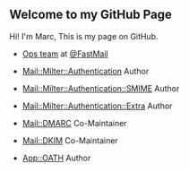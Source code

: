 ## Welcome to my GitHub Page

Hi! I'm Marc, This is my page on GitHub.

- [Ops team](https://github.com/fastmailops) at [@FastMail](https://github.com/fastmail)

- [Mail::Milter::Authentication](https://github.com/fastmail/authentication_milter) Author
- [Mail::Milter::Authentication::SMIME](https://github.com/fastmail/authentication_milter_smime) Author
- [Mail::Milter::Authentication::Extra](https://github.com/marcbradshaw/authentication_milter_extra) Author

- [Mail::DMARC](https://github.com/fastmailops/mail-dmarc) Co-Maintainer
- [Mail::DKIM](https://github.com/marcbradshaw/mail-dkim) Co-Maintainer

- [App::OATH](https://github.com/marcbradshaw/app-oath) Author


